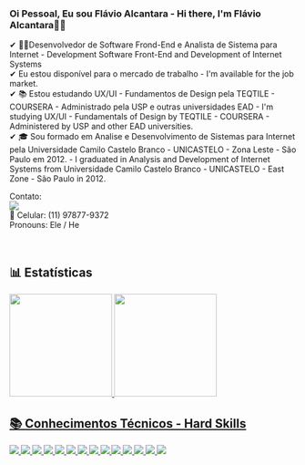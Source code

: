 ### Oi Pessoal, Eu sou Flávio Alcantara - Hi there, I'm Flávio Alcantara👨‍💻        
✔ 👨🏻Desenvolvedor de Software Frond-End e Analista de Sistema para Internet - Development Software Front-End and Development of Internet Systems       
✔ Eu estou disponível para o mercado de trabalho - I'm available for the job market.          
✔ 📚 Estou estudando UX/UI - Fundamentos de Design pela TEQTILE - COURSERA - Administrado pela USP e outras universidades EAD - I'm studying UX/UI - Fundamentals of Design by TEQTILE - COURSERA - Administered by USP and other EAD universities.          
✔ 🎓 Sou formado em Analise e Desenvolvimento de Sistemas para Internet pela Universidade Camilo Castelo Branco - UNICASTELO - Zona Leste - São Paulo em 2012. - I graduated in Analysis and Development of Internet Systems from Universidade Camilo Castelo Branco - UNICASTELO - East Zone - São Paulo in 2012.          

Contato:          
<a href="https://www.linkedin.com/in/alcantaraflavio/a" target="_blank"><img src="https://img.shields.io/badge/-LinkedIn-%230077B5?style=for-the-badge&logo=linkedin&logoColor=white" target="_blank"></a>       
📱 Celular: (11) 97877-9372        
Pronouns: Ele / He

<br>
<h2>
📊 Estatísticas
</h2>
<div align="left">
  <a href="https://github.com/alcantara">
  <img height="180em" src="https://github-readme-stats.vercel.app/api?username=alcantara&show_icons=true&theme=highcontrast&include_all_commits=true&count_private=true"/>
  <img height="180em" src="https://github-readme-stats.vercel.app/api/top-langs/?username=alcantara&layout=compact&langs_count=7&theme=highcontrast"/>
</div>

<h2> 📚 Conhecimentos Técnicos - Hard Skills</h2>
  
<div>
  <img src="https://img.shields.io/badge/HTML5-E34F26?style=for-the-badge&logo=html5&logoColor=white)">
  <img src="https://img.shields.io/badge/CSS3-1572B6?style=for-the-badge&logo=css3&logoColor=white">
  <img src="https://img.shields.io/badge/JavaScript-F7DF1E?style=for-the-badge&logo=javascript&logoColor=black">
  <img src="https://img.shields.io/badge/Node.js-43853D?style=for-the-badge&logo=node.js&logoColor=white">
  <img src="https://img.shields.io/badge/React-20232A?style=for-the-badge&logo=react&logoColor=61DAFB">
  <img src="https://img.shields.io/badge/AngularJS-E23237?style=for-the-badge&logo=angularjs&logoColor=white">
  <img src="https://img.shields.io/badge/TypeScript-007ACC?style=for-the-badge&logo=typescript&logoColor=white">
  <img src="https://img.shields.io/badge/Microsoft_Excel-217346?style=for-the-badge&logo=microsoft-excel&logoColor=white">
  <img src="https://img.shields.io/badge/Microsoft_PowerPoint-B7472A?style=for-the-badge&logo=microsoft-powerpoint&logoColor=white">
  <img src="https://img.shields.io/badge/Microsoft_Access-A4373A?style=for-the-badge&logo=microsoft-access&logoColor=white">
  <img src="https://img.shields.io/badge/Microsoft_SQL_Server-CC2927?style=for-the-badge&logo=microsoft-sql-server&logoColor=white">
  <img src="https://img.shields.io/badge/Microsoft_Word-2B579A?style=for-the-badge&logo=microsoft-word&logoColor=white">
  <img src="https://img.shields.io/badge/MySQL-005C84?style=for-the-badge&logo=mysql&logoColor=white">
  <img src="https://img.shields.io/badge/-VISUAL%20STUDIO%20CODE-05122A?style=flat&logo=visual-studio-code&logoColor=007ACC">
</div>
